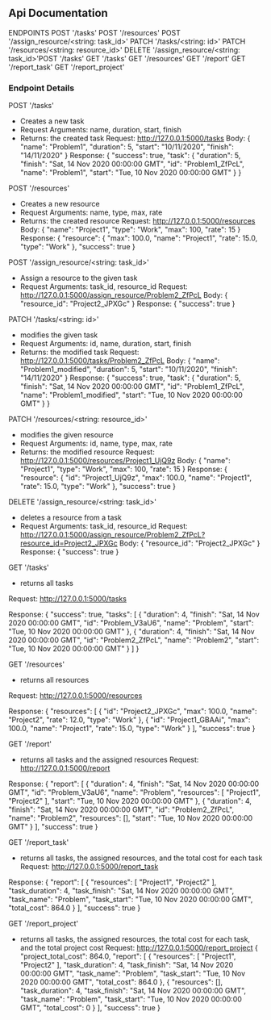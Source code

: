 ## Api Documentation
ENDPOINTS
POST '/tasks'
POST '/resources'
POST '/assign_resource/<string: task_id>'
PATCH '/tasks/<string: id>'
PATCH '/resources/<string: resource_id>'
DELETE '/assign_resource/<string: task_id>'POST '/tasks'
GET '/tasks'
GET '/resources'
GET '/report'
GET '/report_task'
GET '/report_project'

### Endpoint Details

POST '/tasks'
- Creates a new task
- Request Arguments: name, duration, start, finish
- Returns: the created task
Request: http://127.0.0.1:5000/tasks
Body:
{
    "name": "Problem1",
    "duration": 5,
    "start": "10/11/2020",
    "finish": "14/11/2020"
}
Response:
{
    "success": true,
    "task": {
        "duration": 5,
        "finish": "Sat, 14 Nov 2020 00:00:00 GMT",
        "id": "Problem1_ZfPcL",
        "name": "Problem1",
        "start": "Tue, 10 Nov 2020 00:00:00 GMT"
    }
}

POST '/resources'
- Creates a new resource
- Request Arguments: name, type, max, rate
- Returns: the created resource
Request: http://127.0.0.1:5000/resources
Body:
{
    "name": "Project1",
    "type": "Work",
    "max": 100,
    "rate": 15
}
Response:
{
    "resource": {
        "max": 100.0,
        "name": "Project1",
        "rate": 15.0,
        "type": "Work"
    },
    "success": true
}

POST '/assign_resource/<string: task_id>'
- Assign a resource to the given task
- Request Arguments: task_id, resource_id
Request: http://127.0.0.1:5000/assign_resource/Problem2_ZfPcL
Body:
{
    "resource_id": "Project2_JPXGc"
}
Response:
{
    "success": true
}

PATCH '/tasks/<string: id>'
- modifies the given task
- Request Arguments: id, name, duration, start, finish
- Returns: the modified task
Request: http://127.0.0.1:5000/tasks/Problem2_ZfPcL
Body:
{
    "name": "Problem1_modified",
    "duration": 5,
    "start": "10/11/2020",
    "finish": "14/11/2020"
}
Response:
{
    "success": true,
    "task": {
        "duration": 5,
        "finish": "Sat, 14 Nov 2020 00:00:00 GMT",
        "id": "Problem1_ZfPcL",
        "name": "Problem1_modified",
        "start": "Tue, 10 Nov 2020 00:00:00 GMT"
    }
}

PATCH '/resources/<string: resource_id>'
- modifies the given resource
- Request Arguments: id, name, type, max, rate
- Returns: the modified resource
Request: http://127.0.0.1:5000/resources/Project1_UjQ9z
Body:
{
    "name": "Project1",
    "type": "Work",
    "max": 100,
    "rate": 15
}
Response:
{
    "resource": {
        "id": "Project1_UjQ9z",
        "max": 100.0,
        "name": "Project1",
        "rate": 15.0,
        "type": "Work"
    },
    "success": true
}

DELETE '/assign_resource/<string: task_id>'
- deletes a resource from a task
- Request Arguments: task_id, resource_id
Request: http://127.0.0.1:5000/assign_resource/Problem2_ZfPcL?resource_id=Project2_JPXGc
Body:
{
    "resource_id": "Project2_JPXGc"
}
Response:
{
    "success": true
}

GET '/tasks'
- returns all tasks

Request: http://127.0.0.1:5000/tasks

Response:
{
    "success": true,
    "tasks": [
        {
            "duration": 4,
            "finish": "Sat, 14 Nov 2020 00:00:00 GMT",
            "id": "Problem_V3aU6",
            "name": "Problem",
            "start": "Tue, 10 Nov 2020 00:00:00 GMT"
        },
        {
            "duration": 4,
            "finish": "Sat, 14 Nov 2020 00:00:00 GMT",
            "id": "Problem2_ZfPcL",
            "name": "Problem2",
            "start": "Tue, 10 Nov 2020 00:00:00 GMT"
        }
    ]
}

GET '/resources'
- returns all resources

Request: http://127.0.0.1:5000/resources

Response:
{
    "resources": [
        {
            "id": "Project2_JPXGc",
            "max": 100.0,
            "name": "Project2",
            "rate": 12.0,
            "type": "Work"
        },
        {
            "id": "Project1_GBAAi",
            "max": 100.0,
            "name": "Project1",
            "rate": 15.0,
            "type": "Work"
        }
    ],
    "success": true
}

GET '/report'
- returns all tasks and the assigned resources
Request: http://127.0.0.1:5000/report

Response:
{
    "report": [
        {
            "duration": 4,
            "finish": "Sat, 14 Nov 2020 00:00:00 GMT",
            "id": "Problem_V3aU6",
            "name": "Problem",
            "resources": [
                "Project1",
                "Project2"
            ],
            "start": "Tue, 10 Nov 2020 00:00:00 GMT"
        },
        {
            "duration": 4,
            "finish": "Sat, 14 Nov 2020 00:00:00 GMT",
            "id": "Problem2_ZfPcL",
            "name": "Problem2",
            "resources": [],
            "start": "Tue, 10 Nov 2020 00:00:00 GMT"
        }
    ],
    "success": true
}

GET '/report_task'
- returns all tasks, the assigned resources, and the total cost for each task
Request: http://127.0.0.1:5000/report_task 

Response:
{
    "report": [
        {
            "resources": [
                "Project1",
                "Project2"
            ],
            "task_duration": 4,
            "task_finish": "Sat, 14 Nov 2020 00:00:00 GMT",
            "task_name": "Problem",
            "task_start": "Tue, 10 Nov 2020 00:00:00 GMT",
            "total_cost": 864.0
        }
    ],
    "success": true
}

GET '/report_project'
- returns all tasks, the assigned resources, the total cost for each task, and the total project cost
Request: http://127.0.0.1:5000/report_project 
{
    "project_total_cost": 864.0,
    "report": [
        {
            "resources": [
                "Project1",
                "Project2"
            ],
            "task_duration": 4,
            "task_finish": "Sat, 14 Nov 2020 00:00:00 GMT",
            "task_name": "Problem",
            "task_start": "Tue, 10 Nov 2020 00:00:00 GMT",
            "total_cost": 864.0
        },
        {
            "resources": [],
            "task_duration": 4,
            "task_finish": "Sat, 14 Nov 2020 00:00:00 GMT",
            "task_name": "Problem",
            "task_start": "Tue, 10 Nov 2020 00:00:00 GMT",
            "total_cost": 0
        }
    ],
    "success": true
}

